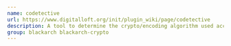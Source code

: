 ```yaml
---
name: codetective
url: https://www.digitalloft.org/init/plugin_wiki/page/codetective
description: A tool to determine the crypto/encoding algorithm used according to traces of its representation.
group: blackarch blackarch-crypto
---
```

